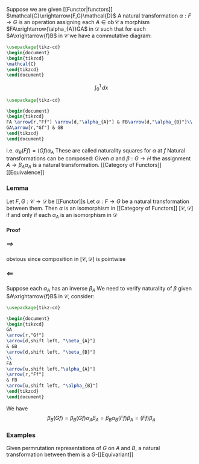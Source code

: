 Suppose we are given [[Functor|functors]] $\mathcal{C}\xrightarrow{F,G}\mathcal{D}$
A natural transformation $\alpha:F\to G$ is an operation
assigning each $A\in \operatorname{ob}\mathcal{C}$ a morphism $FA\xrightarrow{\alpha_{A}}GA$ in $\mathcal{D}$ 
such that for each $A\xrightarrow{f}B$ in $\mathcal{C}$ 
we have a commutative diagram:
```tikz
\usepackage{tikz-cd}
\begin{document}
\begin{tikzcd}
\mathcal{C}
\end{tikzcd}
\end{document}
```
$$
\int_{0}^{1}  \, dx 
$$



```tikz
\usepackage{tikz-cd}

\begin{document}
\begin{tikzcd}
FA \arrow[r,"Ff"] \arrow[d,"\alpha_{A}"] & FB\arrow[d,"\alpha_{B}"]\\
GA\arrow[r,"Gf"] & GB
\end{tikzcd}
\end{document}
```
i.e. $\alpha_{B}(Ff)=(Gf)\alpha_{A}$
These are called naturality squares for $\alpha$ at $f$
Natural transformations can be composed:
Given $\alpha$ and $\beta:G\to H$ the assignment $A\to \beta_{A}\alpha_{A}$ is a natural transformation.
[[Category of Functors]]
[[Equivalence]]
### Lemma
Let $F,G:\mathcal{C}\to \mathcal{D}$ be [[Functor]]s
Let $\alpha:F\to G$ be a natural transformation between them.
Then $\alpha$ is an isomorphism in [[Category of Functors]] $[\mathcal{C}, \mathcal{D}]$ 
if and only if 
each $\alpha_{A}$ is an isomorphism in $\mathcal{D}$
#### Proof
##### $\implies$
obvious since composition in $[\mathcal{C},\mathcal{D}]$ is pointwise
##### $\impliedby$
Suppose each $\alpha_{A}$ has an inverse $\beta_{A}$ 
We need to verify naturality of $\beta$
given $A\xrightarrow{f}B$ in $\mathcal{C}$, consider:
```tikz
\usepackage{tikz-cd}

\begin{document}
\begin{tikzcd}
GA 
\arrow[r,"Gf"] 
\arrow[d,shift left, "\beta_{A}"] 
& GB
\arrow[d,shift left, "\beta_{B}"]
\\
FA
\arrow[u,shift left,"\alpha_{A}"]
\arrow[r,"Ff"] 
& FB 
\arrow[u,shift left, "\alpha_{B}"]
\end{tikzcd}
\end{document}
```
We have 
$$
\beta_{B}(Gf)=\beta_{B}(Gf)\alpha_{A}\beta_{A}=\beta_{B}\alpha_{B}(Ff)\beta_{A}=(Ff)\beta_{A}
$$ 
### Examples
Given permrutation representations of $G$ on $A$ and $B$, 
a natural transformation between them is a $G$-[[Equivariant]] 